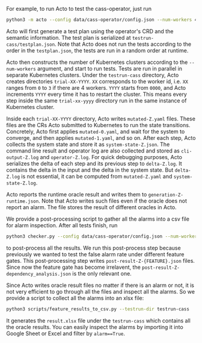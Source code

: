 For example, to run Acto to test the cass-operator, just run
```sh
python3 -m acto --config data/cass-operator/config.json --num-workers 4 --workdir testrun-cass
```

Acto will first generate a test plan using the operator's CRD and the semantic information. The test plan is serialized at `testrun-cass/testplan.json`. Note that Acto does not run the tests according to the order in the `testplan.json`, the tests are run in a random order at runtime.

Acto then constructs the number of Kubernetes clusters according to the `--num-workers` argument,
  and start to run tests.
Tests are run in parallel in separate Kubernetes clusters.
Under the `testrun-cass` directory, Acto creates directories `trial-XX-YYYY`. `XX` corresponds to the worker id, i.e. `XX` ranges from `0` to `3` if there are 4 workers.
`YYYY` starts from `0000`, and Acto increments `YYYY` every time it has to restart the cluster. This means every step inside the same `trial-xx-yyyy` directory run in the same instance of Kubernetes cluster.

Inside each `trial-XX-YYYY` directory, Acto writes `mutated-Z.yaml` files.
These files are the CRs Acto submitted to Kubernetes to run the state transitions.
Concretely, Acto first applies `mutated-0.yaml`, and wait for the system to converge,
  and then applies `mutated-1.yaml`, and so on.
After each step, Acto collects the system state and store it as `system-state-Z.json`.
The command line result and operator log are also collected and stored as `cli-output-Z.log` and `operator-Z.log`.
For quick debugging purposes, Acto serializes the delta of each step and its previous step to `delta-Z.log`. It contains the delta in the input and the delta in the system state. 
But `delta-Z.log` is not essential, it can be computed from `mutated-Z.yaml` and `system-state-Z.log`.

Acto reports the runtime oracle result and writes them to `generation-Z-runtime.json`.
Note that Acto writes such files even if the oracle does not report an alarm.
The file stores the result of different oracles in Acto.

We provide a post-processing script to gather all the alarms into a csv file for alarm inspection.
After all tests finish, run
```sh
python3 checker.py --config data/cass-operator/config.json --num-workers 8 --testrun-dir testrun-cass
```
to post-process all the results.
We run this post-process step because previously we wanted to test the false alarm
  rate under different feature gates.
This post-processing step writes `post-result-Z-{FEATURE}.json` files.
Since now the feature gate has become irrelavent,
  the `post-result-Z-dependency_analysis.json` is the only relevant one.

Since Acto writes oracle result files no matter if there is an alarm or not,
  it is not very efficient to go through all the files and inspect all the alarms.
So we provide a script to collect all the alarms into an xlsx file:
```sh
python3 scripts/feature_results_to_csv.py --testrun-dir testrun-cass
```
It generates the `result.xlsx` file under the `testrun-cass` which contains
  all the oracle results.
You can easily inspect the alarms by importing it into Google Sheet or Excel
  and filter by `alarm==True`.
